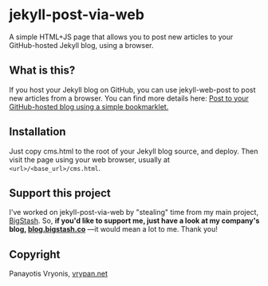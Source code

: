 # jekyll-post-via-web
A simple HTML+JS page that allows you to post new articles to your GitHub-hosted Jekyll blog, using a browser.

## What is this?
If you host your Jekyll blog on GitHub, you can use jekyll-web-post to post new articles from a browser.
You can find more details here: [Post to your GitHub-hosted blog using a simple bookmarklet.](https://blog.vrypan.net/2015/05/29/post-to-github-jekyll-using-a-bookmarklet/)

## Installation
Just copy cms.html to the root of your Jekyll blog source, and deploy. Then visit the page using your web browser, 
usually at `<url>/<base_url>/cms.html`.

## Support this project
I've worked on jekyll-post-via-web by "stealing" time from my main project, [BigStash](https://www.bigstash.co).
So, **if you'd like to support me, just have a look at my company's blog, [blog.bigstash.co](http://blog.bigstash.co)**
&mdash;it would mean a lot to me. Thank you!

## Copyright
Panayotis Vryonis, [vrypan.net](https://www.vrypan.net)
